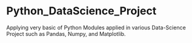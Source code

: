 # Python_DataScience_Project
Applying very basic of Python Modules applied in various Data-Science Project such as Pandas, Numpy, and Matplotlib. 
